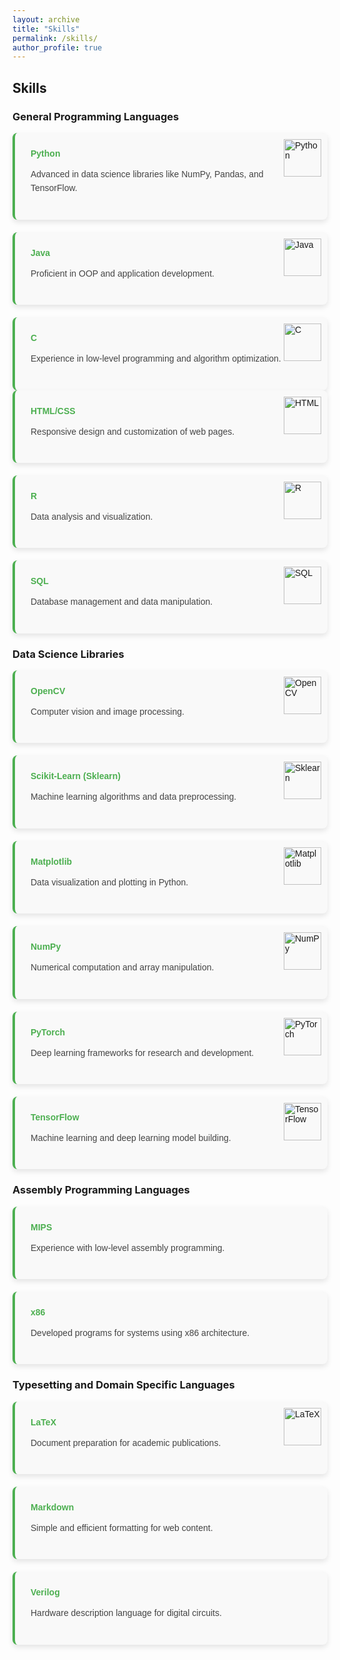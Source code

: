 ```yaml
---
layout: archive
title: "Skills"
permalink: /skills/
author_profile: true
---
```


## Skills

### General Programming Languages

<div class="skills-section">
  <div class="skill-card">
    <img src="https://img.icons8.com/color/48/000000/python.png" alt="Python" class="icon">
    <h4>Python</h4>
    <p>Advanced in data science libraries like NumPy, Pandas, and TensorFlow.</p>
  </div>
  
  <div class="skill-card">
    <img src="https://img.icons8.com/color/48/000000/java-coffee-cup-logo.png" alt="Java" class="icon">
    <h4>Java</h4>
    <p>Proficient in OOP and application development.</p>
  </div>
  
  <div class="skill-card">
    <img src="https://img.icons8.com/color/48/000000/c-programming.png" alt="C" class="icon">
    <h4>C</h4>
    <p>Experience in low-level programming and algorithm optimization.</p>
  </div>
</div>

<div class="skills-section">
  <div class="skill-card">
    <img src="https://img.icons8.com/color/48/000000/html-5.png" alt="HTML" class="icon">
    <h4>HTML/CSS</h4>
    <p>Responsive design and customization of web pages.</p>
  </div>
  
  <div class="skill-card">
    <img src="https://img.icons8.com/color/48/000000/r.png" alt="R" class="icon">
    <h4>R</h4>
    <p>Data analysis and visualization.</p>
  </div>

  <div class="skill-card">
    <img src="https://img.icons8.com/color/48/000000/sql.png" alt="SQL" class="icon">
    <h4>SQL</h4>
    <p>Database management and data manipulation.</p>
  </div>
</div>

### Data Science Libraries

<div class="skills-section">
  <div class="skill-card">
    <img src="https://img.icons8.com/color/48/000000/opencv.png" alt="OpenCV" class="icon">
    <h4>OpenCV</h4>
    <p>Computer vision and image processing.</p>
  </div>

  <div class="skill-card">
    <img src="https://img.icons8.com/color/48/000000/scikit-learn.png" alt="Sklearn" class="icon">
    <h4>Scikit-Learn (Sklearn)</h4>
    <p>Machine learning algorithms and data preprocessing.</p>
  </div>

  <div class="skill-card">
    <img src="https://img.icons8.com/color/48/000000/matplotlib.png" alt="Matplotlib" class="icon">
    <h4>Matplotlib</h4>
    <p>Data visualization and plotting in Python.</p>
  </div>

  <div class="skill-card">
    <img src="https://img.icons8.com/color/48/000000/numpy.png" alt="NumPy" class="icon">
    <h4>NumPy</h4>
    <p>Numerical computation and array manipulation.</p>
  </div>

  <div class="skill-card">
    <img src="https://img.icons8.com/color/48/000000/pytorch.png" alt="PyTorch" class="icon">
    <h4>PyTorch</h4>
    <p>Deep learning frameworks for research and development.</p>
  </div>

  <div class="skill-card">
    <img src="https://img.icons8.com/color/48/000000/tensorflow.png" alt="TensorFlow" class="icon">
    <h4>TensorFlow</h4>
    <p>Machine learning and deep learning model building.</p>
  </div>
</div>

### Assembly Programming Languages

<div class="skills-section">
  <div class="skill-card">
    <h4>MIPS</h4>
    <p>Experience with low-level assembly programming.</p>
  </div>
  
  <div class="skill-card">
    <h4>x86</h4>
    <p>Developed programs for systems using x86 architecture.</p>
  </div>
</div>

### Typesetting and Domain Specific Languages

<div class="skills-section">
  <div class="skill-card">
    <img src="https://img.icons8.com/color/48/000000/latex.png" alt="LaTeX" class="icon">
    <h4>LaTeX</h4>
    <p>Document preparation for academic publications.</p>
  </div>
  
  <div class="skill-card">
    <h4>Markdown</h4>
    <p>Simple and efficient formatting for web content.</p>
  </div>

  <div class="skill-card">
    <h4>Verilog</h4>
    <p>Hardware description language for digital circuits.</p>
  </div>
</div>

<style>
  /* Skills Section and Card Styles */
  .skills-section {
    display: grid;
    grid-template-columns: repeat(auto-fill, minmax(300px, 1fr)); /* Increased card width */
    gap: 20px;
    font-family: Arial, sans-serif;
  }
  
  .skill-card {
    background-color: #f9f9f9;
    border-radius: 8px;
    padding: 25px; /* Increased padding for larger cards */
    box-shadow: 0 4px 8px rgba(0, 0, 0, 0.1);
    border-left: 4px solid #4CAF50;
    position: relative;
  }

  .skill-card h4 {
    color: #4CAF50;
    margin: 0 0 10px 0;
  }

  .skill-card p {
    color: #444;
    line-height: 1.6;
  }

  /* Larger and better positioned icons */
  .icon {
    width: 60px; /* Increased icon size */
    height: 60px;
    position: absolute;
    top: 10px;
    right: 10px;
    transition: transform 0.3s ease;
  }
  
  .icon:hover {
    transform: scale(1.2) rotate(15deg); /* Increased hover effect */
  }
</style>
